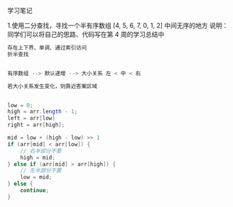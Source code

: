 学习笔记


1.使用二分查找，寻找一个半有序数组 [4, 5, 6, 7, 0, 1, 2] 中间无序的地方
说明：同学们可以将自己的思路、代码写在第 4 周的学习总结中
```java
存在上下界、单调、通过索引访问
折半查找


有序数组 --> 默认递增 --> 大小关系 左 < 中 < 右

若大小关系发生变化，则靠近答案区域


low = 0;
high = arr.length - 1;
left = arr[low]
right = arr[high];

mid = low + (high - low) >> 1
if (arr[mid] < arr[low]) {
    // 右半部分不要
    high = mid;
} else if (arr[mid] > arr[high]) {
    // 左半部分不要
    low = mid;
} else {
    continue;
}
```